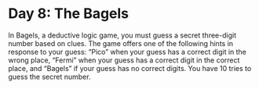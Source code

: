 # Day 8: The Bagels 

In Bagels, a deductive logic game, you must guess a secret three-digit number based on clues. The game 
offers one of the following hints in response to your guess: “Pico” when your guess has a correct digit in 
the wrong place, “Fermi” when your guess has a correct digit in the correct place, and “Bagels” if your 
guess has no correct digits. You have 10 tries to guess the secret number. 